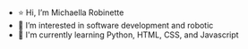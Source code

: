 
- ⭐️ Hi, I’m Michaella Robinette
- 🫠 I’m interested in software development and robotic
- 💖 I'm currently learning Python, HTML, CSS, and Javascript



